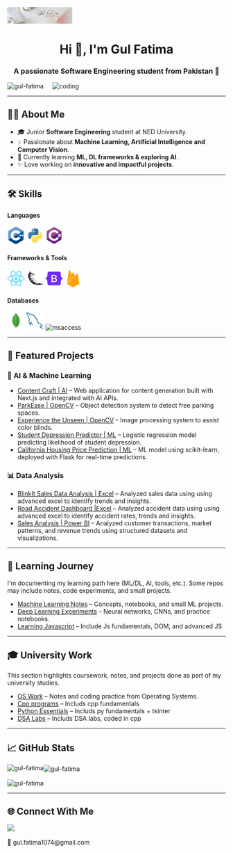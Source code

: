 <img src="https://github.com/Gul-Fatima/Gul-Fatima/blob/main/1.png" alt="logo" width="150" />

<h1 align="center">Hi 👋, I'm Gul Fatima</h1>
<h3 align="center">A passionate Software Engineering student from Pakistan 🚀</h3>

<img align="right" alt="coding" width="400"
    src="https://i.pinimg.com/564x/ca/92/b2/ca92b26b04cb80893062a181a3e9f8aa.jpg">

<p align="left">
    <img src="https://komarev.com/ghpvc/?username=gul-fatima&label=Profile%20views&color=0e75b6&style=flat"
        alt="gul-fatima" />
</p>

---

<!-- About Me -->

<h2>👩‍💻 About Me</h2>
<ul>
    <li>🎓 Junior <b>Software Engineering</b> student at NED University.</li>
    <li>💡 Passionate about <b>Machine Learning, Artificial Intelligence and Computer Vision</b>.</li>
    <li>🌱 Currently learning <b>ML, DL frameworks & exploring AI</b>.</li>
    <li>✨ Love working on <b>innovative and impactful projects</b>.</li>
</ul>

---

<!-- Skills -->

<h2>🛠️ Skills</h2>

<h4>Languages</h4>
<p>
    <img src="https://raw.githubusercontent.com/devicons/devicon/master/icons/cplusplus/cplusplus-original.svg"
        alt="cplusplus" width="40" height="40" />
    <img src="https://raw.githubusercontent.com/devicons/devicon/master/icons/python/python-original.svg" alt="python"
        width="40" height="40" />
    <img src="https://raw.githubusercontent.com/devicons/devicon/master/icons/csharp/csharp-original.svg" alt="csharp"
        width="40" height="40" />
</p>

<h4>Frameworks & Tools</h4>
<p>
    <img src="https://raw.githubusercontent.com/devicons/devicon/master/icons/react/react-original.svg" alt="react"
        width="40" height="40" />
    <img src="https://raw.githubusercontent.com/devicons/devicon/master/icons/flask/flask-original.svg" alt="flask"
        width="40" height="40" />
    <img src="https://raw.githubusercontent.com/devicons/devicon/master/icons/bootstrap/bootstrap-plain.svg"
        alt="bootstrap" width="40" height="40" />
    <img src="https://raw.githubusercontent.com/devicons/devicon/master/icons/firebase/firebase-plain.svg"
        alt="firebase" width="40" height="40" />
</p>

<h4>Databases</h4>
<p>
    <img src="https://raw.githubusercontent.com/devicons/devicon/master/icons/mongodb/mongodb-original.svg"
        alt="mongodb" width="40" height="40" />
    <img src="https://raw.githubusercontent.com/devicons/devicon/master/icons/mysql/mysql-original.svg" alt="sql"
        width="40" height="40" />
    <img src="https://cdn.worldvectorlogo.com/logos/microsoft-access-2013.svg" alt="msaccess" width="40" height="40" />

</p>

---

<!-- Featured Projects -->

<h2>📂 Featured Projects</h2>

<h3>🤖 AI & Machine Learning</h3>
<ul>
    <li><a href="https://github.com/Gul-Fatima/ContentCraft">Content Craft | AI</a> –  Web application for content generation built with Next.js and integrated with AI APIs.</li>
    <li><a href="https://github.com/Gul-Fatima/ParkEase">ParkEase | OpenCV</a> – Object detection system to detect free parking spaces.</li>
    <li><a href="https://github.com/Gul-Fatima/Experience-the-Unseen">Experience the Unseen | OpenCV</a> – Image processing system to assist color blinds.</li>
    <li><a href="https://github.com/Gul-Fatima/Student_Depression_Predictor">Student Depression Predictor | ML</a> – Logistic regression model predicting likelihood of student
        depression.</li>
    <li><a href="https://github.com/Gul-Fatima/California_House_Pricing">California Housing Price Prediction | ML</a> – ML model using scikit-learn, deployed with Flask for
        real-time predictions.</li>
</ul>

<h3>📊 Data Analysis</h3>
<ul>
    <li><a href="https://github.com/Gul-Fatima/BlinkItSalesDataAnalysis">BlinkIt Sales Data Analysis | Excel</a> – Analyzed sales data using using advanced excel to identify trends and insights.</li>
    <li><a href="https://github.com/Gul-Fatima/Road_Accident_Dashboard">Road Accident Dashboard |Excel</a> – Analyzed accident data using using advanced excel to identify accident rates, trends and insights.</li>
    <li><a href="https://github.com/Gul-Fatima/Sales-Analysis">Sales Analysis | Power BI</a> – Analyzed customer transactions, market patterns, and revenue trends using structured datasets and visualizations.</li>

</ul>


---

<!-- Learning Section -->

<h2>📘 Learning Journey</h2>
<p>I'm documenting my learning path here (ML/DL, AI, tools, etc.). Some repos may include notes, code experiments, and
    small projects.</p>

<ul>
    <li><a href="https://github.com/Gul-Fatima/Machine-Learning">Machine Learning Notes</a> – Concepts, notebooks, and small ML projects.</li>
    <li><a href="https://github.com/Gul-Fatima/Deep-Learning">Deep Learning Experiments</a> – Neural networks, CNNs, and practice notebooks.</li>
    <li><a href="https://github.com/Gul-Fatima/Learning-Javascript">Learning Javascript</a> – Include Js fundamentals, DOM, and advanced JS </li>
</ul>

---

<!-- University Work -->

<h2>🎓 University Work</h2>
<p>This section highlights coursework, notes, and projects done as part of my university studies.</p>

<ul>
    <li><a href="https://github.com/Gul-Fatima/Operating-System_SE-303">OS Work</a> – Notes and coding practice from Operating Systems.</li>
    <li><a href="https://github.com/Gul-Fatima/Cpp-programs">Cpp programs</a> – Includs cpp fundamentals</li>
    <li><a href="https://github.com/Gul-Fatima/Python-Essentials">Python Essentials</a> – Includs py fundamentals + tkinter</li>
    <li><a href="https://github.com/Gul-Fatima/DSA-Labs">DSA Labs</a> – Includs DSA labs, coded in cpp</li>


</ul>

---

<!-- GitHub Stats -->

<h2>📈 GitHub Stats</h2>
<p>
    <img align="left"
        src="https://github-readme-stats.vercel.app/api/top-langs?username=gul-fatima&show_icons=true&locale=en&layout=compact"
        alt="gul-fatima" />
</p>
<p>
    <img align="center" src="https://github-readme-stats.vercel.app/api?username=gul-fatima&show_icons=true&locale=en"
        alt="gul-fatima" />
</p>
<p>
    <img align="center" src="https://github-readme-streak-stats.herokuapp.com/?user=gul-fatima&" alt="gul-fatima" />
</p>

---

<!-- Connect -->

<h2>🌐 Connect With Me</h2>
<p>
    <a href="https://www.linkedin.com/in/gul-fatima-9235b12b4/"><img
            src="https://img.shields.io/badge/-LinkedIn-0077B5?style=flat&logo=linkedin" /></a>
</p>
<p>📧 gul.fatima1074@gmail.com</p>
